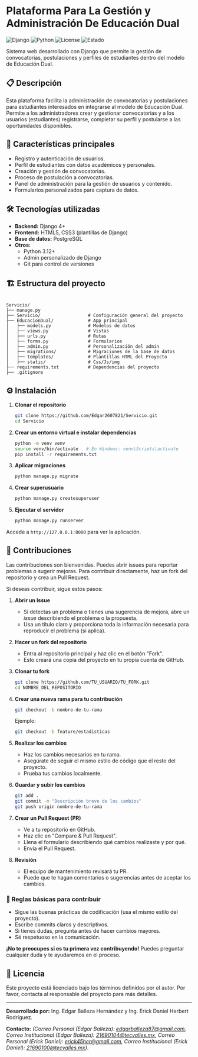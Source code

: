 # Plataforma Para La Gestión y Administración De Educación Dual

![Django](https://img.shields.io/badge/Django-4.x-green)
![Python](https://img.shields.io/badge/Python-3.12-blue)
![License](https://img.shields.io/badge/License-Propietaria-lightgrey)
![Estado](https://img.shields.io/badge/Estado-En%20Desarrollo-orange)


Sistema web desarrollado con Django que permite la gestión de convocatorias, postulaciones y perfiles de estudiantes dentro del modelo de Educación Dual.

## 📋 Descripción

Esta plataforma facilita la administración de convocatorias y postulaciones para estudiantes interesados en integrarse al modelo de Educación Dual. Permite a los administradores crear y gestionar convocatorias y a los usuarios (estudiantes) registrarse, completar su perfil y postularse a las oportunidades disponibles.

## 🚀 Características principales

- Registro y autenticación de usuarios.
- Perfil de estudiantes con datos académicos y personales.
- Creación y gestión de convocatorias.
- Proceso de postulación a convocatorias.
- Panel de administración para la gestión de usuarios y contenido.
- Formularios personalizados para captura de datos.

## 🛠️ Tecnologías utilizadas

- **Backend:** Django 4+
- **Frontend:** HTML5, CSS3 (plantillas de Django)
- **Base de datos:** PostgreSQL
- **Otros:** 
  - Python 3.12+
  - Admin personalizado de Django
  - Git para control de versiones

## 🏗️ Estructura del proyecto

```

Servicio/
├── manage.py
├── Servicio/                  # Configuración general del proyecto
├── EducacionDual/             # App principal
│   ├── models.py              # Modelos de datos
│   ├── views.py               # Vistas
│   ├── urls.py                # Rutas
│   ├── forms.py               # Formularios
│   ├── admin.py               # Personalización del admin
│   ├── migrations/            # Migraciones de la base de datos
│   ├── templates/             # Plantillas HTML del Proyecto 
│   ├── static/                # Css/Js/img
├── requirements.txt           # Dependencias del proyecto
├── .gitignore

````

## ⚙️ Instalación

1. **Clonar el repositorio**
   ```bash
   git clone https://github.com/Edgar2607821/Servicio.git
   cd Servicio


2. **Crear un entorno virtual e instalar dependencias**

   ```bash
   python -m venv venv
   source venv/bin/activate   # En Windows: venv\Scripts\activate
   pip install -r requirements.txt
   ```

3. **Aplicar migraciones**

   ```bash
   python manage.py migrate
   ```

4. **Crear superusuario**

   ```bash
   python manage.py createsuperuser
   ```

5. **Ejecutar el servidor**

   ```bash
   python manage.py runserver
   ```

Accede a `http://127.0.0.1:8000` para ver la aplicación.

## 👥 Contribuciones

Las contribuciones son bienvenidas. Puedes abrir issues para reportar problemas o sugerir mejoras. Para contribuir directamente, haz un fork del repositorio y crea un Pull Request.

Si deseas contribuir, sigue estos pasos:

1. **Abrir un Issue**
   - Si detectas un problema o tienes una sugerencia de mejora, abre un *issue* describiendo el problema o la propuesta.
   - Usa un título claro y proporciona toda la información necesaria para reproducir el problema (si aplica).

2. **Hacer un fork del repositorio**
   - Entra al repositorio principal y haz clic en el botón "Fork".
   - Esto creará una copia del proyecto en tu propia cuenta de GitHub.

3. **Clonar tu fork**
   ```bash
   git clone https://github.com/TU_USUARIO/TU_FORK.git
   cd NOMBRE_DEL_REPOSITORIO


4. **Crear una nueva rama para tu contribución**

   ```bash
   git checkout -b nombre-de-tu-rama
   ```

   Ejemplo:

   ```bash
   git checkout -b feature/estadisticas
   ```

5. **Realizar los cambios**

   * Haz los cambios necesarios en tu rama.
   * Asegúrate de seguir el mismo estilo de código que el resto del proyecto.
   * Prueba tus cambios localmente.

6. **Guardar y subir los cambios**

   ```bash
   git add .
   git commit -m "Descripción breve de los cambios"
   git push origin nombre-de-tu-rama
   ```

7. **Crear un Pull Request (PR)**

   * Ve a tu repositorio en GitHub.
   * Haz clic en "Compare & Pull Request".
   * Llena el formulario describiendo qué cambios realizaste y por qué.
   * Envía el Pull Request.

8. **Revisión**

   * El equipo de mantenimiento revisará tu PR.
   * Puede que te hagan comentarios o sugerencias antes de aceptar los cambios.

### 📝 Reglas básicas para contribuir

* Sigue las buenas prácticas de codificación (usa el mismo estilo del proyecto).
* Escribe commits claros y descriptivos.
* Si tienes dudas, pregunta antes de hacer cambios mayores.
* Sé respetuoso en la comunicación.

**¡No te preocupes si es tu primera vez contribuyendo!**
Puedes preguntar cualquier duda y te ayudaremos en el proceso.


## 📄 Licencia

Este proyecto está licenciado bajo los términos definidos por el autor. Por favor, contacta al responsable del proyecto para más detalles.

---

**Desarrollado por:** Ing. Edgar Balleza Hernández y Ing. Erick Daniel Herbert Rodríguez.

**Contacto:** *(Correo Personal (Edgar Balleza): edgarballeza87@gmail.com, Correo Institucional (Edgar Balleza): 21690104@tecvalles.mx, Correo Personal (Erick Daniel): erick45her@gmail.com, Correo Institucional (Erick Daniel): 21690100@tecvalles.mx)*.
